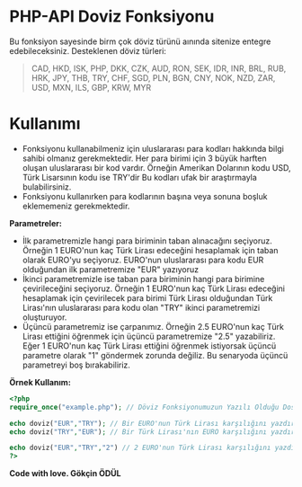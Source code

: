 # PHP-API Doviz Fonksiyonu


Bu fonksiyon sayesinde birm çok döviz türünü aınında sitenize entegre edebileceksiniz. Desteklenen döviz türleri: 
> CAD, HKD, ISK, PHP, DKK, CZK, AUD, RON, SEK, IDR, INR, BRL, RUB, HRK, JPY, THB, TRY, CHF, SGD, PLN, BGN, CNY, NOK, NZD, ZAR, USD, MXN, ILS, GBP, KRW, MYR


# Kullanımı

  - Fonksiyonu kullanabilmeniz için uluslararası para kodları hakkında bilgi sahibi olmanız gerekmektedir. Her para birimi için 3 büyük harften oluşan uluslararası bir kod vardır. Örneğin Amerikan Dolarının kodu USD, Türk Lisarsının kodu ise TRY'dir Bu kodları ufak bir araştırmayla bulabilirsiniz.
  - Fonksiyonu kullanırken para kodlarının başına veya sonuna boşluk eklememeniz gerekmektedir.

**Parametreler:**

- İlk parametremizle hangi para biriminin taban alınacağını seçiyoruz. Örneğin 1 EURO'nun kaç Türk Lirası edeceğini hesaplamak için taban olarak EURO'yu seçiyoruz. EURO'nun uluslararası para kodu EUR olduğundan ilk parametremize "EUR" yazıyoruz
- İkinci parametremizle ise taban para biriminin hangi para birimine çevirileceğini seçiyoruz. Örneğin 1 EURO'nun kaç Türk Lirası edeceğini hesaplamak için çevirilecek para birimi Türk Lirası olduğundan Türk Lirası'nın uluslararası para kodu olan "TRY" ikinci parametremizi oluşturuyor.
- Üçüncü parametremiz ise çarpanımız. Örneğin 2.5 EURO'nun kaç Türk Lirası ettiğini öğrenmek için üçüncü parametremize "2.5" yazabiliriz. Eğer 1 EURO'nun kaç Türk Lirası ettiğini öğrenmek istiyorsak üçüncü parametre olarak "1" göndermek zorunda değiliz. Bu senaryoda üçüncü parametreyi boş bırakabiliriz. 

**Örnek Kullanım:**
```php
<?php
require_once("example.php"); // Döviz Fonksiyonumuzun Yazılı Olduğu Dosyayı Çağırdık

echo doviz("EUR","TRY"); // Bir EURO'nun Türk Lirası karşılığını yazdırdık.
echo doviz("TRY","EUR"); // Bir Türk Lirası'nın EURO karşılığını yazdırdık.

echo doviz("EUR","TRY","2") // 2 EURO'nun Türk Lirası karşılığını yazdırdık.
?>
```


**Code with love. Gökçin ÖDÜL**
